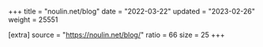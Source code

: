 +++
title = "noulin.net/blog"
date = "2022-03-22"
updated = "2023-02-26"
weight = 25551

[extra]
source = "https://noulin.net/blog/"
ratio = 66
size = 25
+++
